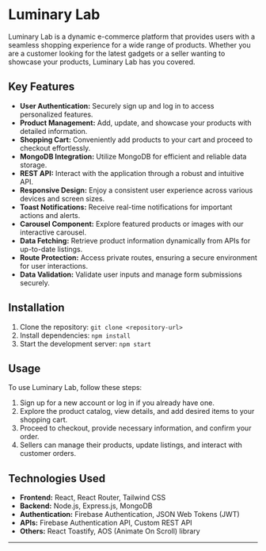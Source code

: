 
# Luminary Lab

Luminary Lab is a dynamic e-commerce platform that provides users with a seamless shopping experience for a wide range of products. Whether you are a customer looking for the latest gadgets or a seller wanting to showcase your products, Luminary Lab has you covered.

## Key Features

- **User Authentication:** Securely sign up and log in to access personalized features.
- **Product Management:** Add, update, and showcase your products with detailed information.
- **Shopping Cart:** Conveniently add products to your cart and proceed to checkout effortlessly.
- **MongoDB Integration:** Utilize MongoDB for efficient and reliable data storage.
- **REST API:** Interact with the application through a robust and intuitive API.
- **Responsive Design:** Enjoy a consistent user experience across various devices and screen sizes.
- **Toast Notifications:** Receive real-time notifications for important actions and alerts.
- **Carousel Component:** Explore featured products or images with our interactive carousel.
- **Data Fetching:** Retrieve product information dynamically from APIs for up-to-date listings.
- **Route Protection:** Access private routes, ensuring a secure environment for user interactions.
- **Data Validation:** Validate user inputs and manage form submissions securely.

## Installation

1. Clone the repository: `git clone <repository-url>`
2. Install dependencies: `npm install`
3. Start the development server: `npm start`

## Usage

To use Luminary Lab, follow these steps:

1. Sign up for a new account or log in if you already have one.
2. Explore the product catalog, view details, and add desired items to your shopping cart.
3. Proceed to checkout, provide necessary information, and confirm your order.
4. Sellers can manage their products, update listings, and interact with customer orders.

## Technologies Used

- **Frontend:** React, React Router, Tailwind CSS
- **Backend:** Node.js, Express.js, MongoDB
- **Authentication:** Firebase Authentication, JSON Web Tokens (JWT)
- **APIs:** Firebase Authentication API, Custom REST API
- **Others:** React Toastify, AOS (Animate On Scroll) library

---